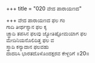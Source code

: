 +++
title = "020 ವೇದ ಪಾರಾಯಣದ"

+++
ವೇದ ಪಾರಾಯಣದ ಫಲ ಗಂ  
ಗಾದಿ ತೀರ್ಥಸ್ನಾನ ಫಲ ಕೃ  
ಚ್ಛ್ರಾದಿ ತಪಸಿನ ಫಲವು ಜ್ಯೋತಿಷ್ಟೋಮಯಾಗ ಫಲ  
ಮೇದಿನಿಯನೊಲಿದಿತ್ತ ಫಲ ವ  
ಸ್ತ್ರಾದಿ ಕನ್ಯಾದಾನ ಫಲವಹು  
ದಾದರಿಸಿ ಭಾರತದೊಳೊಂದಕ್ಷರವ ಕೇಳ್ದರಿಗೆ     ॥20॥